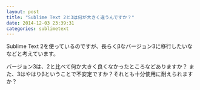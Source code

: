 ```yaml
---
layout: post
title: "Sublime Text 2と3は何が大きく違うんですか？"
date: 2014-12-03 23:39:31
categories: sublimetext
---
```

<p>Sublime Text 2を使っているのですが、長らくβなバージョン3に移行したいななどと考えています。</p>

<p>バージョン3は、2と比べて何か大きく良くなかったところなどありますか？
また、3はやはりβということで不安定ですか？それとも十分使用に耐えられますか？</p>
